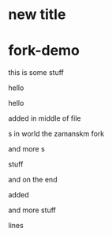 # new title 

# fork-demo



this is some stuff

hello

hello

added in  middle of file

s in world the zamanskm fork

and  more s

stuff

and on the end

added

and  more stuff

lines
